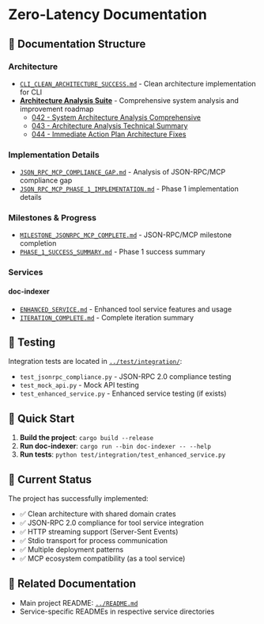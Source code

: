 # Zero-Latency Documentation

## 📂 **Documentation Structure**

### **Architecture**
- [`CLI_CLEAN_ARCHITECTURE_SUCCESS.md`](architecture/CLI_CLEAN_ARCHITECTURE_SUCCESS.md) - Clean architecture implementation for CLI
- **[Architecture Analysis Suite](misc/artefacts/045_architecture-documentation-index.md)** - Comprehensive system analysis and improvement roadmap
  - [042 - System Architecture Analysis Comprehensive](misc/artefacts/042_system-architecture-analysis-comprehensive.md)
  - [043 - Architecture Analysis Technical Summary](misc/artefacts/043_architecture-analysis-technical-summary.md)  
  - [044 - Immediate Action Plan Architecture Fixes](misc/artefacts/044_immediate-action-plan-architecture-fixes.md)

### **Implementation Details**
- [`JSON_RPC_MCP_COMPLIANCE_GAP.md`](implementation/JSON_RPC_MCP_COMPLIANCE_GAP.md) - Analysis of JSON-RPC/MCP compliance gap
- [`JSON_RPC_MCP_PHASE_1_IMPLEMENTATION.md`](implementation/JSON_RPC_MCP_PHASE_1_IMPLEMENTATION.md) - Phase 1 implementation details

### **Milestones & Progress**
- [`MILESTONE_JSONRPC_MCP_COMPLETE.md`](milestones/MILESTONE_JSONRPC_MCP_COMPLETE.md) - JSON-RPC/MCP milestone completion
- [`PHASE_1_SUCCESS_SUMMARY.md`](milestones/PHASE_1_SUCCESS_SUMMARY.md) - Phase 1 success summary

### **Services**

#### **doc-indexer**
- [`ENHANCED_SERVICE.md`](services/doc-indexer/ENHANCED_SERVICE.md) - Enhanced tool service features and usage
- [`ITERATION_COMPLETE.md`](services/doc-indexer/ITERATION_COMPLETE.md) - Complete iteration summary

## 🧪 **Testing**

Integration tests are located in [`../test/integration/`](../test/integration/):
- `test_jsonrpc_compliance.py` - JSON-RPC 2.0 compliance testing
- `test_mock_api.py` - Mock API testing
- `test_enhanced_service.py` - Enhanced service testing (if exists)

## 📖 **Quick Start**

1. **Build the project**: `cargo build --release`
2. **Run doc-indexer**: `cargo run --bin doc-indexer -- --help`
3. **Run tests**: `python test/integration/test_enhanced_service.py`

## 🎯 **Current Status**

The project has successfully implemented:
- ✅ Clean architecture with shared domain crates
- ✅ JSON-RPC 2.0 compliance for tool service integration
- ✅ HTTP streaming support (Server-Sent Events)
- ✅ Stdio transport for process communication
- ✅ Multiple deployment patterns
- ✅ MCP ecosystem compatibility (as a tool service)

## 🔗 **Related Documentation**

- Main project README: [`../README.md`](../README.md)
- Service-specific READMEs in respective service directories
